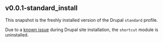 ## v0.0.1-standard_install

This snapshot is the freshly installed version of the Drupal `standard` profile.

Due to a [known issue](https://www.drupal.org/project/drupal/issues/2583113) during Drupal site installation, the `shortcut` module is uninstalled.
